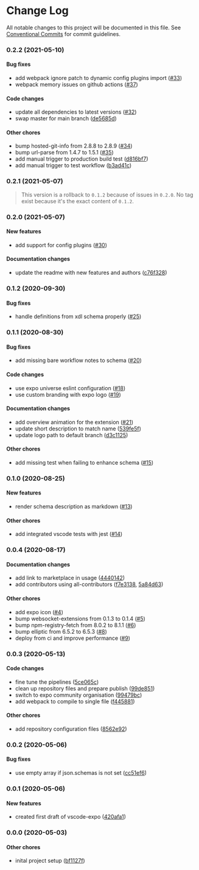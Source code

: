 # Change Log

All notable changes to this project will be documented in this file.
See [Conventional Commits](https://conventionalcommits.org) for commit guidelines.

### 0.2.2 (2021-05-10)

#### Bug fixes

* add webpack ignore patch to dynamic config plugins import ([#33](https://github.com/expo/vscode-expo/pull/33))
* webpack memory issues on github actions ([#37](https://github.com/expo/vscode-expo/pull/37))

#### Code changes

* update all dependencies to latest versions ([#32](https://github.com/expo/vscode-expo/pull/32))
* swap master for main branch ([de5685d](https://github.com/expo/vscode-expo/commit/de5685d2dcd3ff8048a3e6922d6d23b54ad24ce5))

#### Other chores

* bump hosted-git-info from 2.8.8 to 2.8.9 ([#34](https://github.com/expo/vscode-expo/pull/34))
* bump url-parse from 1.4.7 to 1.5.1 ([#35](https://github.com/expo/vscode-expo/pull/35))
* add manual trigger to production build test ([d816bf7](https://github.com/expo/vscode-expo/commit/d816bf7e175d79fea4996f3010714436f49dfb56))
* add manual trigger to test workflow ([b3ad41c](https://github.com/expo/vscode-expo/commit/b3ad41cbe574fe29123ebc4d1e7b0d7e47851380))

### 0.2.1 (2021-05-07)

> This version is a rollback to `0.1.2` because of issues in `0.2.0`. No tag exist because it's the exact content of `0.1.2`.

### 0.2.0 (2021-05-07)

#### New features

* add support for config plugins ([#30](https://github.com/expo/vscode-expo/pull/25))

#### Documentation changes

* update the readme with new features and authors ([c76f328](https://github.com/expo/vscode-expo/commit/c76f3289dcf3980e355286db11fea998b9642061))

### 0.1.2 (2020-09-30)

#### Bug fixes

* handle definitions from xdl schema properly ([#25](https://github.com/expo/vscode-expo/pull/25))

### 0.1.1 (2020-08-30)

#### Bug fixes

* add missing bare workflow notes to schema ([#20](https://github.com/expo-community/vscode-expo/pull/20))

#### Code changes

* use expo universe eslint configuration ([#18](https://github.com/expo-community/vscode-expo/pull/18))
* use custom branding with expo logo ([#19](https://github.com/expo-community/vscode-expo/pull/19))

#### Documentation changes

* add overview animation for the extension ([#21](https://github.com/expo-community/vscode-expo/pull/21))
* update short description to match name ([539fe5f](https://github.com/expo-community/vscode-expo/commit/539fe5ff64b39c0cfb5b4e26761ae7a44210a092))
* update logo path to default branch ([d3c1125](https://github.com/expo-community/vscode-expo/commit/d3c11257f48dbfea472acba6f4b6554dc466dd0a))

#### Other chores

* add missing test when failing to enhance schema ([#15](https://github.com/expo-community/vscode-expo/pull/13))


### 0.1.0 (2020-08-25)

#### New features

* render schema description as markdown ([#13](https://github.com/expo-community/vscode-expo/pull/13))

#### Other chores

* add integrated vscode tests with jest ([#14](https://github.com/expo-community/vscode-expo/pull/14))


### 0.0.4 (2020-08-17)

#### Documentation changes

* add link to marketplace in usage ([4440142](https://github.com/expo-community/vscode-expo/commit/44401424ada710f4c8a2fdd56eced62965e16213))
* add contributors using all-contributors ([f7e3138](https://github.com/expo-community/vscode-expo/commit/f7e3138fdb61d350126c3412a048a178aa492b69), [5a84d63](https://github.com/expo-community/vscode-expo/commit/5a84d637f85d1a77897d1988b12bb4e55ff1ae63))

#### Other chores

* add expo icon ([#4](https://github.com/expo-community/vscode-expo/pull/4))
* bump websocket-extensions from 0.1.3 to 0.1.4 ([#5](https://github.com/expo-community/vscode-expo/pull/5))
* bump npm-registry-fetch from 8.0.2 to 8.1.1 ([#6](https://github.com/expo-community/vscode-expo/pull/6))
* bump elliptic from 6.5.2 to 6.5.3 ([#8](https://github.com/expo-community/vscode-expo/pull/8))
* deploy from ci and improve performance ([#9](https://github.com/expo-community/vscode-expo/pull/9))


### 0.0.3 (2020-05-13)

#### Code changes

* fine tune the pipelines ([5ce065c](https://github.com/expo-community/vscode-expo/commit/5ce065cc3610d037baf056e331854a0e3158942b))
* clean up repository files and prepare publish ([99de851](https://github.com/expo-community/vscode-expo/commit/99de851ab530a27fb7ae66f355c11b568456cdd4))
* switch to expo community organisation ([99479bc](https://github.com/expo-community/vscode-expo/commit/99479bc995b4054b6d28394b4f28ee206792d4b1))
* add webpack to compile to single file ([f445881](https://github.com/expo-community/vscode-expo/commit/f44588187d22354ea60443e38eae7ed216000736))

#### Other chores

* add repository configuration files ([8562e92](https://github.com/expo-community/vscode-expo/commit/8562e924f2ba5c8823a2940be9cb0ea88dff118c))


### 0.0.2 (2020-05-06)

#### Bug fixes

* use empty array if json.schemas is not set ([cc51ef6](https://github.com/expo-community/vscode-expo/commit/cc51ef6a3a06c5dae6b01c5809aad5719239e248))


### 0.0.1 (2020-05-06)

#### New features

* created first draft of vscode-expo ([420afa1](https://github.com/expo-community/vscode-expo/commit/420afa1b090b3a5fefa2a587f399a7db26473bbd))


### 0.0.0 (2020-05-03)

#### Other chores

* inital project setup ([bf1127f](https://github.com/expo-community/vscode-expo/commit/bf1127fee592d8b6e93b708c54b3f986593b45f1))

